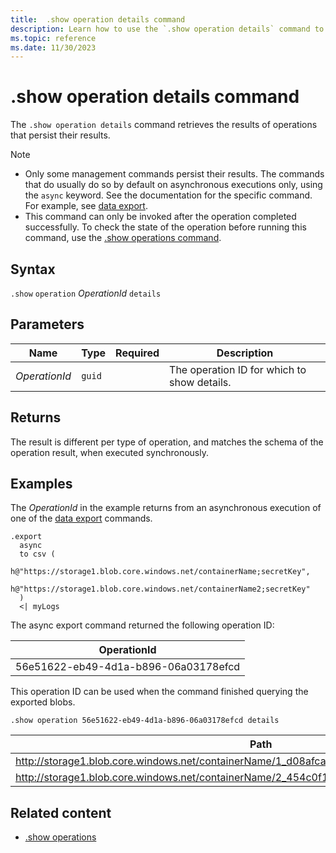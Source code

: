 ```yaml
---
title:  .show operation details command
description: Learn how to use the `.show operation details` command to view the details of an operation.
ms.topic: reference
ms.date: 11/30/2023
---
```

# .show operation details command

The `.show operation details` command retrieves the results of operations that persist their results.

> [!NOTE]
> * Only some management commands persist their results. The commands that do usually do so by default on asynchronous executions only, using the `async` keyword. See the documentation for the specific command. For example, see [data export](data-export/index.md).
> * This command can only be invoked after the operation completed successfully. To check the state of the operation before running this command, use the [.show operations command](show-operations.md).

## Syntax

`.show` `operation` *OperationId* `details`

## Parameters

|Name|Type|Required|Description|
|--|--|--|--|
| *OperationId* | `guid` | | The operation ID for which to show details.|

## Returns

The result is different per type of operation, and matches the schema of the operation result, when executed synchronously.

## Examples

The *OperationId* in the example returns from an asynchronous execution of one
of the [data export](../management/data-export/index.md) commands.

```kusto
.export 
  async 
  to csv ( 
    h@"https://storage1.blob.core.windows.net/containerName;secretKey", 
    h@"https://storage1.blob.core.windows.net/containerName2;secretKey" 
  ) 
  <| myLogs 
```

The async export command returned the following operation ID:

|OperationId|
|---|
|56e51622-eb49-4d1a-b896-06a03178efcd|

This operation ID can be used when the command finished querying the exported blobs.

```kusto
.show operation 56e51622-eb49-4d1a-b896-06a03178efcd details 
```

|Path|NumRecords |
|---|---|
|http://storage1.blob.core.windows.net/containerName/1_d08afcae2f044c1092b279412dcb571b.csv|10|
|http://storage1.blob.core.windows.net/containerName/2_454c0f1359e24795b6529da8a0101330.csv|15|

## Related content

* [.show operations](show-operations.md)
